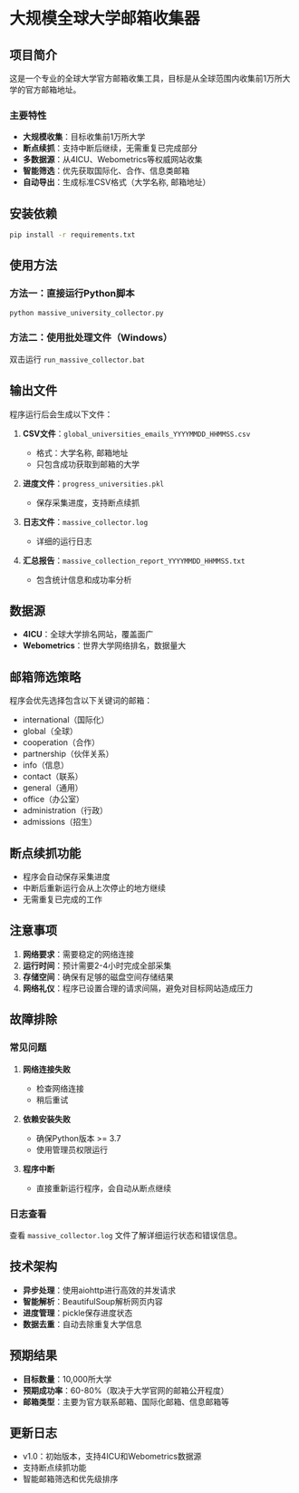 # 大规模全球大学邮箱收集器

## 项目简介

这是一个专业的全球大学官方邮箱收集工具，目标是从全球范围内收集前1万所大学的官方邮箱地址。

### 主要特性

- **大规模收集**：目标收集前1万所大学
- **断点续抓**：支持中断后继续，无需重复已完成部分
- **多数据源**：从4ICU、Webometrics等权威网站收集
- **智能筛选**：优先获取国际化、合作、信息类邮箱
- **自动导出**：生成标准CSV格式（大学名称, 邮箱地址）

## 安装依赖

```bash
pip install -r requirements.txt
```

## 使用方法

### 方法一：直接运行Python脚本

```bash
python massive_university_collector.py
```

### 方法二：使用批处理文件（Windows）

双击运行 `run_massive_collector.bat`

## 输出文件

程序运行后会生成以下文件：

1. **CSV文件**：`global_universities_emails_YYYYMMDD_HHMMSS.csv`
   - 格式：大学名称, 邮箱地址
   - 只包含成功获取到邮箱的大学

2. **进度文件**：`progress_universities.pkl`
   - 保存采集进度，支持断点续抓

3. **日志文件**：`massive_collector.log`
   - 详细的运行日志

4. **汇总报告**：`massive_collection_report_YYYYMMDD_HHMMSS.txt`
   - 包含统计信息和成功率分析

## 数据源

- **4ICU**：全球大学排名网站，覆盖面广
- **Webometrics**：世界大学网络排名，数据量大

## 邮箱筛选策略

程序会优先选择包含以下关键词的邮箱：
- international（国际化）
- global（全球）
- cooperation（合作）
- partnership（伙伴关系）
- info（信息）
- contact（联系）
- general（通用）
- office（办公室）
- administration（行政）
- admissions（招生）

## 断点续抓功能

- 程序会自动保存采集进度
- 中断后重新运行会从上次停止的地方继续
- 无需重复已完成的工作

## 注意事项

1. **网络要求**：需要稳定的网络连接
2. **运行时间**：预计需要2-4小时完成全部采集
3. **存储空间**：确保有足够的磁盘空间存储结果
4. **网络礼仪**：程序已设置合理的请求间隔，避免对目标网站造成压力

## 故障排除

### 常见问题

1. **网络连接失败**
   - 检查网络连接
   - 稍后重试

2. **依赖安装失败**
   - 确保Python版本 >= 3.7
   - 使用管理员权限运行

3. **程序中断**
   - 直接重新运行程序，会自动从断点继续

### 日志查看

查看 `massive_collector.log` 文件了解详细运行状态和错误信息。

## 技术架构

- **异步处理**：使用aiohttp进行高效的并发请求
- **智能解析**：BeautifulSoup解析网页内容
- **进度管理**：pickle保存进度状态
- **数据去重**：自动去除重复大学信息

## 预期结果

- **目标数量**：10,000所大学
- **预期成功率**：60-80%（取决于大学官网的邮箱公开程度）
- **邮箱类型**：主要为官方联系邮箱、国际化邮箱、信息邮箱等

## 更新日志

- v1.0：初始版本，支持4ICU和Webometrics数据源
- 支持断点续抓功能
- 智能邮箱筛选和优先级排序 